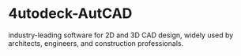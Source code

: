 # 4utodeck-AutCAD
industry-leading software for 2D and 3D CAD design, widely used by architects, engineers, and construction professionals.

